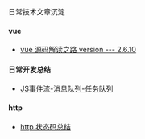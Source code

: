 日常技术文章沉淀
#### vue
- [vue 源码解读之路 version --- 2.6.10](https://github.com/ganbowengo/article/blob/master/vue/vue%20%E6%BA%90%E7%A0%81%E8%A7%A3%E8%AF%BB%E4%B9%8B%E8%B7%AF%20version%20---%202.6.10.md)
#### 日常开发总结
- [JS事件流-消息队列-任务队列](https://github.com/ganbowengo/article/blob/master/%E6%97%A5%E5%B8%B8%E6%80%BB%E7%BB%93/JS%E4%BA%8B%E4%BB%B6%E6%B5%81%20%E6%B6%88%E6%81%AF%E9%98%9F%E5%88%97%20%E4%BB%BB%E5%8A%A1%E9%98%9F%E5%88%97.md)
#### http
- [http 状态码总结](https://github.com/ganbowengo/article/blob/master/http/http%20%E7%8A%B6%E6%80%81%E7%A0%81%E6%80%BB%E7%BB%93.md)